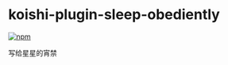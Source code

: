 # koishi-plugin-sleep-obediently

[![npm](https://img.shields.io/npm/v/koishi-plugin-sleep-obediently?style=flat-square)](https://www.npmjs.com/package/koishi-plugin-sleep-obediently)

写给星星的宵禁
